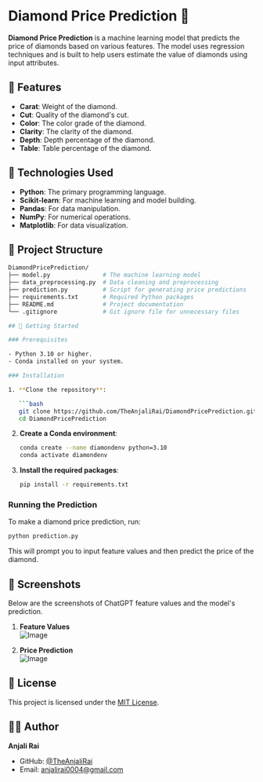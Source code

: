 # Diamond Price Prediction 💎

**Diamond Price Prediction** is a machine learning model that predicts the price of diamonds based on various features. The model uses regression techniques and is built to help users estimate the value of diamonds using input attributes.

## 🧪 Features

- **Carat**: Weight of the diamond.
- **Cut**: Quality of the diamond's cut.
- **Color**: The color grade of the diamond.
- **Clarity**: The clarity of the diamond.
- **Depth**: Depth percentage of the diamond.
- **Table**: Table percentage of the diamond.

## 🔧 Technologies Used

- **Python**: The primary programming language.
- **Scikit-learn**: For machine learning and model building.
- **Pandas**: For data manipulation.
- **NumPy**: For numerical operations.
- **Matplotlib**: For data visualization.

## 📁 Project Structure

```bash
DiamondPricePrediction/
├── model.py               # The machine learning model
├── data_preprocessing.py  # Data cleaning and preprocessing
├── prediction.py          # Script for generating price predictions
├── requirements.txt       # Required Python packages
├── README.md              # Project documentation
└── .gitignore             # Git ignore file for unnecessary files

## 🚀 Getting Started

### Prerequisites

- Python 3.10 or higher.
- Conda installed on your system.

### Installation

1. **Clone the repository**:

   ```bash
   git clone https://github.com/TheAnjaliRai/DiamondPricePrediction.git
   cd DiamondPricePrediction
   ```

2. **Create a Conda environment**:

   ```bash
   conda create --name diamondenv python=3.10
   conda activate diamondenv
   ```

3. **Install the required packages**:

   ```bash
   pip install -r requirements.txt
   ```

### Running the Prediction

To make a diamond price prediction, run:

```bash
python prediction.py
```

This will prompt you to input feature values and then predict the price of the diamond.

## 📸 Screenshots

Below are the screenshots of ChatGPT feature values and the model's prediction.

1. **Feature Values**  
   ![Image](https://github.com/user-attachments/assets/2f26fc22-7176-4efe-b848-6bccc7fe4ffe)

2. **Price Prediction**  
   ![Image](https://github.com/user-attachments/assets/5e08adce-0493-41af-80ad-8b4520b127b5)

## 📃 License

This project is licensed under the [MIT License](LICENSE).

## 👩‍💻 Author

**Anjali Rai**

- GitHub: [@TheAnjaliRai](https://github.com/TheAnjaliRai)
- Email: anjalirai0004@gmail.com
```


